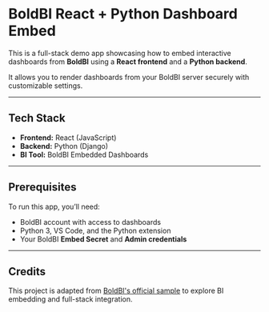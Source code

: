# BoldBI React + Python Dashboard Embed

This is a full-stack demo app showcasing how to embed interactive dashboards from **BoldBI** using a **React frontend** and a **Python backend**.

It allows you to render dashboards from your BoldBI server securely with customizable settings.

---

## Tech Stack

- **Frontend:** React (JavaScript)
- **Backend:** Python (Django)
- **BI Tool:** BoldBI Embedded Dashboards

---

## Prerequisites

To run this app, you’ll need:
- BoldBI account with access to dashboards
- Python 3, VS Code, and the Python extension
- Your BoldBI **Embed Secret** and **Admin credentials**

---

## Credits

This project is adapted from [BoldBI's official sample](https://github.com/boldbi/react-with-python) to explore BI embedding and full-stack integration.
